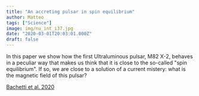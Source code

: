 ```yaml
---
title: "An accreting pulsar in spin equilibrium"
author: Matteo
tags: ["Science"]
image: img/nu_int_i37.jpg
date: "2020-03-01T20:03:01.000Z"
draft: false
---
```


In this paper we show how the first Ultraluminous pulsar, M82 X-2, behaves in a peculiar way that makes us think that it is close to the so-called "spin equilibrium". If so, we are close to a solution of a current mistery: what is the magnetic field of this pulsar?

[Bachetti et al. 2020](https://ui.adsabs.harvard.edu/abs/2020ApJ...891...44B/abstract)

